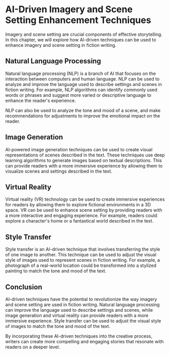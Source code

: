 AI-Driven Imagery and Scene Setting Enhancement Techniques
==================================================================================================================

Imagery and scene setting are crucial components of effective storytelling. In this chapter, we will explore how AI-driven techniques can be used to enhance imagery and scene setting in fiction writing.

Natural Language Processing
---------------------------

Natural language processing (NLP) is a branch of AI that focuses on the interaction between computers and human language. NLP can be used to analyze and improve the language used to describe settings and scenes in fiction writing. For example, NLP algorithms can identify commonly used words or phrases and suggest more varied or descriptive language to enhance the reader's experience.

NLP can also be used to analyze the tone and mood of a scene, and make recommendations for adjustments to improve the emotional impact on the reader.

Image Generation
----------------

AI-powered image generation techniques can be used to create visual representations of scenes described in the text. These techniques use deep learning algorithms to generate images based on textual descriptions. This can provide readers with a more immersive experience by allowing them to visualize scenes and settings described in the text.

Virtual Reality
---------------

Virtual reality (VR) technology can be used to create immersive experiences for readers by allowing them to explore fictional environments in a 3D space. VR can be used to enhance scene setting by providing readers with a more interactive and engaging experience. For example, readers could explore a character's home or a fantastical world described in the text.

Style Transfer
--------------

Style transfer is an AI-driven technique that involves transferring the style of one image to another. This technique can be used to adjust the visual style of images used to represent scenes in fiction writing. For example, a photograph of a real-world location could be transformed into a stylized painting to match the tone and mood of the text.

Conclusion
----------

AI-driven techniques have the potential to revolutionize the way imagery and scene setting are used in fiction writing. Natural language processing can improve the language used to describe settings and scenes, while image generation and virtual reality can provide readers with a more immersive experience. Style transfer can be used to adjust the visual style of images to match the tone and mood of the text.

By incorporating these AI-driven techniques into the creative process, writers can create more compelling and engaging stories that resonate with readers on a deeper level.
